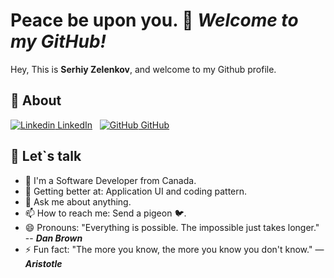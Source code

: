 # Peace be upon you. 👋 _Welcome to my GitHub!_

Hey, This is **Serhiy Zelenkov**, and welcome to my Github profile.

## 📜 About

[![Linkedin](https://i.stack.imgur.com/gVE0j.png) LinkedIn](https://www.linkedin.com/in/serhiyzelenkov/)
&nbsp;
[![GitHub](https://i.stack.imgur.com/tskMh.png) GitHub](https://github.com/szelenkov)
&nbsp;

## 👯 Let`s talk

- 🔭 I'm a Software Developer from Canada.
- 🌱 Getting better at: Application UI and coding pattern.<!-- - ⚒️ Looking to collaborate on ... --><!-- - 🤔 Looking for help with ... -->
- 💬 Ask me about anything.
- 📫 How to reach me: Send a pigeon 🐦.
- 😄 Pronouns: "Everything is possible. The impossible just takes longer." -- **_Dan Brown_**
- ⚡ Fun fact: "The more you know, the more you know you don't know." ― **_Aristotle_**
